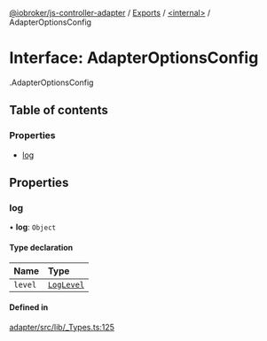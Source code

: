 [@iobroker/js-controller-adapter](../README.md) / [Exports](../modules.md) / [<internal\>](../modules/internal_.md) / AdapterOptionsConfig

# Interface: AdapterOptionsConfig

[<internal>](../modules/internal_.md).AdapterOptionsConfig

## Table of contents

### Properties

- [log](internal_.AdapterOptionsConfig.md#log)

## Properties

### log

• **log**: `Object`

#### Type declaration

| Name | Type |
| :------ | :------ |
| `level` | [`LogLevel`](../modules/internal_.md#loglevel) |

#### Defined in

[adapter/src/lib/_Types.ts:125](https://github.com/ioBroker/ioBroker.js-controller/blob/9ced50d9/packages/adapter/src/lib/_Types.ts#L125)
